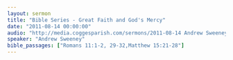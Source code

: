 ```yaml
---
layout: sermon
title: "Bible Series - Great Faith and God's Mercy"
date: "2011-08-14 00:00:00"
audio: "http://media.coggesparish.com/sermons/2011-08-14 Andrew Sweeney.mp3"
speaker: "Andrew Sweeney"
bible_passages: ["Romans 11:1-2, 29-32,Matthew 15:21-28"]
---
```


